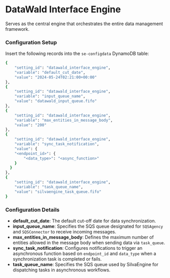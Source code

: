 # DataWald Interface Engine
Serves as the central engine that orchestrates the entire data management framework.

### Configuration Setup

Insert the following records into the `se-configdata` DynamoDB table:

```bash
{
    "setting_id": "datawald_interface_engine",
    "variable": "default_cut_date",
    "value": "2024-05-24T02:21:00+00:00"
},
{
    "setting_id": "datawald_interface_engine",
    "variable": "input_queue_name",
    "value": "datawald_input_queue.fifo"
},
{
    "setting_id": "datawald_interface_engine",
    "variable": "max_entities_in_message_body",
    "value": "200"
},
{
    "setting_id": "datawald_interface_engine",
    "variable": "sync_task_notification",
    "value": {
    "<endpoint_id>": {
        "<data_type>": "<async_function>"
    }
  }
},
{
    "setting_id": "datawald_interface_engine",
    "variable": "task_queue_name",
    "value": "silvaengine_task_queue.fifo"
}
```

### Configuration Details

- **default_cut_date**: The default cut-off date for data synchronization.
- **input_queue_name**: Specifies the SQS queue designated for `SQSAgency` and `SQSConnector` to receive incoming messages.
- **max_entities_in_message_body**: Defines the maximum number of entities allowed in the message body when sending data via `task_queue`.
- **sync_task_notification**: Configures notifications to trigger an asynchronous function based on `endpoint_id` and `data_type` when a synchronization task is completed or fails.
- **task_queue_name**: Specifies the SQS queue used by SilvaEngine for dispatching tasks in asynchronous workflows.